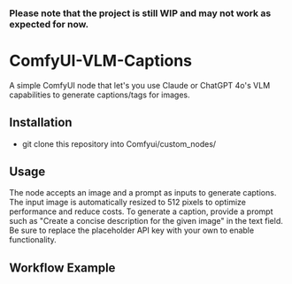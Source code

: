 ### Please note that the project is still WIP and may not work as expected for now.

# ComfyUI-VLM-Captions
A simple ComfyUI node that let's you use Claude or ChatGPT 4o's VLM capabilities to generate captions/tags for images. 


## Installation
- git clone this repository into Comfyui/custom_nodes/


## Usage
The node accepts an image and a prompt as inputs to generate captions. The input image is automatically resized to 512 pixels to optimize performance and reduce costs. To generate a caption, provide a prompt such as "Create a concise description for the given image" in the text field. Be sure to replace the placeholder API key with your own to enable functionality.


## Workflow Example


